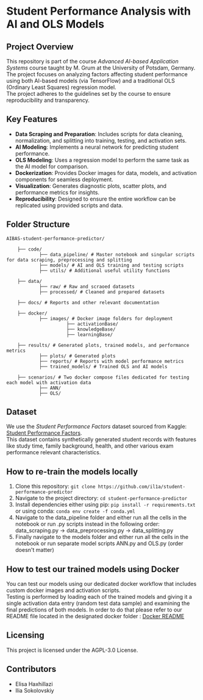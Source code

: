 # Student Performance Analysis with AI and OLS Models

## Project Overview

This repository is part of the course _Advanced AI-based Application Systems_ course taught by M. Grum at the University of Potsdam, Germany.<br>
The project focuses on analyzing factors affecting student performance using both AI-based models (via TensorFlow) and a traditional OLS (Ordinary Least Squares) regression model.<br>
The project adheres to the guidelines set by the course to ensure reproducibility and transparency.

## Key Features

- **Data Scraping and Preparation**: Includes scripts for data cleaning, normalization, and splitting into training, testing, and activation sets.
- **AI Modeling**: Implements a neural network for predicting student performance.
- **OLS Modeling**: Uses a regression model to perform the same task as the AI model for comparison.
- **Dockerization**: Provides Docker images for data, models, and activation components for seamless deployment.
- **Visualization**: Generates diagnostic plots, scatter plots, and performance metrics for insights.
- **Reproducibility**: Designed to ensure the entire workflow can be replicated using provided scripts and data.

## Folder Structure

```
AIBAS-student-performance-predictor/

    ├── code/
            ├── data_pipeline/ # Master notebook and singular scripts for data scraping, preprocessing and splitting
            ├── models/ # AI and OLS training and testing scripts
            ├── utils/ # Additional useful utility functions

    ├── data/
            ├── raw/ # Raw and scraoed datasets
            ├── processed/ # Cleaned and prepared datasets

    ├── docs/ # Reports and other relevant documentation

    ├── docker/
            ├── images/ # Docker image folders for deployment
                      ├── activationBase/
                      ├── knowledgeBase/
                      ├── learningBase/

    ├── results/ # Generated plots, trained models, and performance metrics
            ├── plots/ # Generated plots
            ├── reports/ # Reports with model performance metrics
            ├── trained_models/ # Trained OLS and AI models
            
    ├── scenarios/ # Two docker compose files dedicated for testing each model with activation data
            ├── ANN/
            ├── OLS/ 
```

## Dataset

We use the _Student Performance Factors_ dataset sourced from Kaggle: [Student Performance Factors](https://www.kaggle.com/datasets/lainguyn123/student-performance-factors/data).<br>
This dataset contains synthetically generated student records with features like study time, family background, health, and other various exam performance relevant characteristics.

## How to re-train the models locally

1. Clone this repository: `git clone https://github.com/il1a/student-performance-predictor`
2. Navigate to the project directory: `cd student-performance-predictor`
3. Install dependencies either using pip: `pip install -r requirements.txt` or using conda: `conda env create -f conda.yml`
4. Navigate to the data_pipeline folder and either run all the cells in the notebook or run .py scripts instead in the following order: data_scraping.py -> data_preprocessing.py -> data_splitting.py
5. Finally navigate to the models folder and either run all the cells in the notebook or run separate model scripts ANN.py and OLS.py (order doesn't matter)

## How to test our trained models using Docker
You can test our models using our dedicated docker workflow that includes custom docker images and activation scripts.  
Testing is performed by loading each of the trained models and giving it a single activation data entry (random test data sample) and examining the final predictions of both models.
In order to do that please refer to our README file located in the designated docker folder : [Docker README](https://github.com/il1a/student-performance-predictor/tree/main/docker)

## Licensing

This project is licensed under the AGPL-3.0 License.

## Contributors

- Elisa Haxhillazi
- Ilia Sokolovskiy
